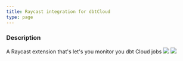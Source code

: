 ```yaml
---
title: Raycast integration for dbtCloud
type: page
---
```


### Description
A Raycast extension that's let's you monitor you dbt Cloud jobs
![](/misc/dbt_raycast_demo.gif)
![](/misc/dbt_raycast_demo.png)